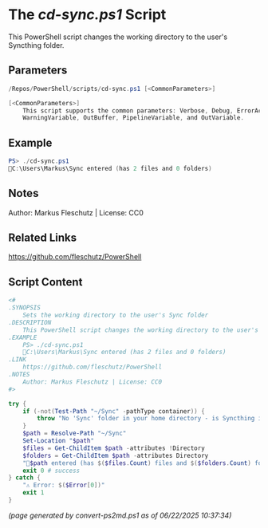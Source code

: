 The *cd-sync.ps1* Script
===========================

This PowerShell script changes the working directory to the user's Syncthing folder.

Parameters
----------
```powershell
/Repos/PowerShell/scripts/cd-sync.ps1 [<CommonParameters>]

[<CommonParameters>]
    This script supports the common parameters: Verbose, Debug, ErrorAction, ErrorVariable, WarningAction, 
    WarningVariable, OutBuffer, PipelineVariable, and OutVariable.
```

Example
-------
```powershell
PS> ./cd-sync.ps1
📂C:\Users\Markus\Sync entered (has 2 files and 0 folders)

```

Notes
-----
Author: Markus Fleschutz | License: CC0

Related Links
-------------
https://github.com/fleschutz/PowerShell

Script Content
--------------
```powershell
<#
.SYNOPSIS
	Sets the working directory to the user's Sync folder
.DESCRIPTION
	This PowerShell script changes the working directory to the user's Syncthing folder.
.EXAMPLE
	PS> ./cd-sync.ps1
	📂C:\Users\Markus\Sync entered (has 2 files and 0 folders)
.LINK
	https://github.com/fleschutz/PowerShell
.NOTES
	Author: Markus Fleschutz | License: CC0
#>

try {
	if (-not(Test-Path "~/Sync" -pathType container)) {
		throw "No 'Sync' folder in your home directory - is Syncthing installed?"
	}
	$path = Resolve-Path "~/Sync"
	Set-Location "$path"
	$files = Get-ChildItem $path -attributes !Directory
	$folders = Get-ChildItem $path -attributes Directory
	"📂$path entered (has $($files.Count) files and $($folders.Count) folders)"
	exit 0 # success
} catch {
	"⚠️ Error: $($Error[0])"
	exit 1
}
```

*(page generated by convert-ps2md.ps1 as of 06/22/2025 10:37:34)*
